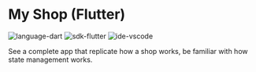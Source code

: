 # My Shop (Flutter)

![language-dart](https://img.shields.io/badge/Language-Dart-blueviolet)
![sdk-flutter](https://img.shields.io/badge/SDK-Flutter-blue)
![ide-vscode](https://img.shields.io/badge/IDE-VS%20Code-informational)

See a complete app that replicate how a shop works, be familiar with how state management works.
